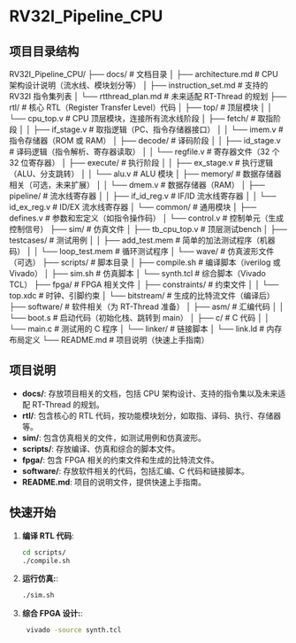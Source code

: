# RV32I_Pipeline_CPU

## 项目目录结构
RV32I_Pipeline_CPU/
├── docs/ # 文档目录
│ ├── architecture.md # CPU 架构设计说明（流水线、模块划分等）
│ ├── instruction_set.md # 支持的 RV32I 指令集列表
│ └── rtthread_plan.md # 未来适配 RT-Thread 的规划
├── rtl/ # 核心 RTL（Register Transfer Level）代码
│ ├── top/ # 顶层模块
│ │ └── cpu_top.v # CPU 顶层模块，连接所有流水线阶段
│ ├── fetch/ # 取指阶段
│ │ ├── if_stage.v # 取指逻辑（PC、指令存储器接口）
│ │ └── imem.v # 指令存储器（ROM 或 RAM）
│ ├── decode/ # 译码阶段
│ │ ├── id_stage.v # 译码逻辑（指令解析、寄存器读取）
│ │ └── regfile.v # 寄存器文件（32 个 32 位寄存器）
│ ├── execute/ # 执行阶段
│ │ ├── ex_stage.v # 执行逻辑（ALU、分支跳转）
│ │ └── alu.v # ALU 模块
│ ├── memory/ # 数据存储器相关（可选，未来扩展）
│ │ └── dmem.v # 数据存储器（RAM）
│ ├── pipeline/ # 流水线寄存器
│ │ ├── if_id_reg.v # IF/ID 流水线寄存器
│ │ └── id_ex_reg.v # ID/EX 流水线寄存器
│ └── common/ # 通用模块
│ ├── defines.v # 参数和宏定义（如指令操作码）
│ └── control.v # 控制单元（生成控制信号）
├── sim/ # 仿真文件
│ ├── tb_cpu_top.v # 顶层测试bench
│ ├── testcases/ # 测试用例
│ │ ├── add_test.mem # 简单的加法测试程序（机器码）
│ │ └── loop_test.mem # 循环测试程序
│ └── wave/ # 仿真波形文件（可选）
├── scripts/ # 脚本目录
│ ├── compile.sh # 编译脚本（iverilog 或 Vivado）
│ ├── sim.sh # 仿真脚本
│ └── synth.tcl # 综合脚本（Vivado TCL）
├── fpga/ # FPGA 相关文件
│ ├── constraints/ # 约束文件
│ │ └── top.xdc # 时钟、引脚约束
│ └── bitstream/ # 生成的比特流文件（编译后）
├── software/ # 软件相关（为 RT-Thread 准备）
│ ├── asm/ # 汇编代码
│ │ └── boot.s # 启动代码（初始化栈、跳转到 main）
│ ├── c/ # C 代码
│ │ └── main.c # 测试用的 C 程序
│ └── linker/ # 链接脚本
│ └── link.ld # 内存布局定义
└── README.md # 项目说明（快速上手指南）


## 项目说明

- **docs/**: 存放项目相关的文档，包括 CPU 架构设计、支持的指令集以及未来适配 RT-Thread 的规划。
- **rtl/**: 包含核心的 RTL 代码，按功能模块划分，如取指、译码、执行、存储器等。
- **sim/**: 包含仿真相关的文件，如测试用例和仿真波形。
- **scripts/**: 存放编译、仿真和综合的脚本文件。
- **fpga/**: 包含 FPGA 相关的约束文件和生成的比特流文件。
- **software/**: 存放软件相关的代码，包括汇编、C 代码和链接脚本。
- **README.md**: 项目的说明文件，提供快速上手指南。

## 快速开始

1. **编译 RTL 代码**:
   ```bash
   cd scripts/
   ./compile.sh
2. **运行仿真:**:
   ```bash
   ./sim.sh
3. **综合 FPGA 设计:**:
   ```bash
    vivado -source synth.tcl
